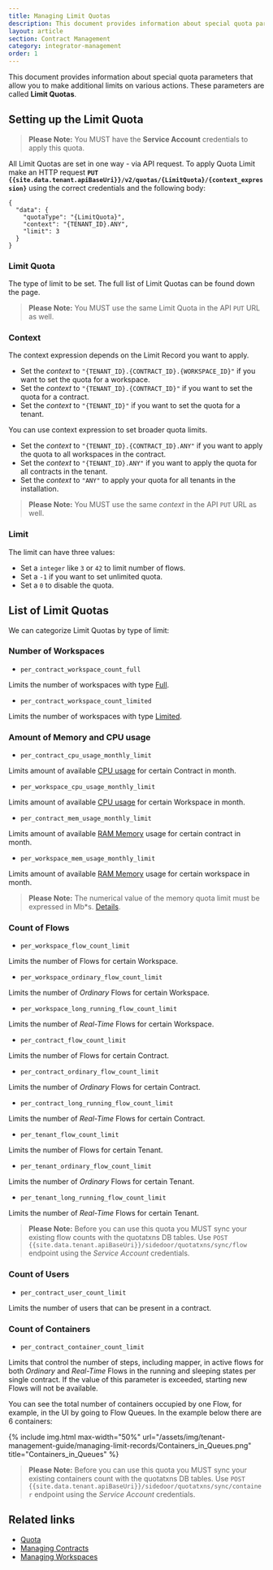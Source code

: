 ```yaml
---
title: Managing Limit Quotas
description: This document provides information about special quota parameters that allow you to make additional limits on various actions - Limit Quotas
layout: article
section: Contract Management
category: integrator-management
order: 1
---
```


This document provides information about special quota parameters that allow you to make additional limits on various actions. These parameters are called **Limit Quotas**.


## Setting up the Limit Quota
> **Please Note:** You MUST have the **Service Account** credentials to apply this quota.

All Limit Quotas are set in one way - via API request. To apply Quota Limit make an HTTP request **`PUT {{site.data.tenant.apiBaseUri}}/v2/quotas/{LimitQuota}/{context_expression}`** using the correct credentials and the following body:

```
{
  "data": {
    "quotaType": "{LimitQuota}",
    "context": "{TENANT_ID}.ANY",
    "limit": 3
  }
}
```
### Limit Quota

The type of limit to be set. The full list of Limit Quotas can be found down the page.

> **Please Note:** You MUST use the same Limit Quota in the API `PUT` URL as well.

### Context

The context expression depends on the Limit Record you want to apply.
- Set the *context* to `"{TENANT_ID}.{CONTRACT_ID}.{WORKSPACE_ID}"` if you want to set the quota for a workspace.
- Set the *context* to `"{TENANT_ID}.{CONTRACT_ID}"` if you want to set the quota for a contract.
- Set the *context* to `"{TENANT_ID}"` if you want to set the quota for a tenant.

You can use context expression to set broader quota limits.
- Set the *context* to `"{TENANT_ID}.{CONTRACT_ID}.ANY"` if you want to apply the quota to all workspaces in the contract.
- Set the *context* to `"{TENANT_ID}.ANY"` if you want to apply the quota for all contracts in the tenant.
- Set the *context* to `"ANY"` to apply your quota for all tenants in the installation.

> **Please Note:** You MUST use the same *context* in the API `PUT` URL as well.

### Limit
The limit can have three values:
- Set a `integer` like `3` or `42` to limit number of flows.
- Set a `-1` if you want to set unlimited quota.
- Set a `0` to disable the quota.

## List of Limit Quotas

We can categorize Limit Quotas by type of limit:

### Number of Workspaces

- `per_contract_workspace_count_full`

Limits the number of workspaces with type [Full](/getting-started/contracts-and-workspaces.html#workspaces).

- `per_contract_workspace_count_limited`

Limits the number of workspaces with type [Limited](/getting-started/contracts-and-workspaces.html#workspaces).

### Amount of Memory and CPU usage

- `per_contract_cpu_usage_monthly_limit`

Limits amount of available [CPU usage](/getting-started/quota-overview.html#quota) for certain Contract in month.

- `per_workspace_cpu_usage_monthly_limit`

Limits amount of available [CPU usage](/getting-started/quota-overview.html#quota) for certain Workspace in month.

- `per_contract_mem_usage_monthly_limit`

Limits amount of available [RAM Memory](/getting-started/quota-overview.html#quota) usage for certain contract in month.

- `per_workspace_mem_usage_monthly_limit`

Limits amount of available [RAM Memory](/getting-started/quota-overview.html#quota) usage for certain workspace in month.

> **Please Note:** The numerical value of the memory quota limit must be expressed in Mb*s. [Details](/getting-started/quota-overview.html#quota-limit-calculation).

### Count of Flows

- `per_workspace_flow_count_limit`

Limits the number of Flows for certain Workspace.

- `per_workspace_ordinary_flow_count_limit`

Limits the number of *Ordinary* Flows for certain Workspace.

- `per_workspace_long_running_flow_count_limit`

Limits the number of *Real-Time* Flows for certain Workspace.

- `per_contract_flow_count_limit`

Limits the number of Flows for certain Contract.

- `per_contract_ordinary_flow_count_limit`

Limits the number of *Ordinary* Flows for certain Contract.

- `per_contract_long_running_flow_count_limit`

Limits the number of *Real-Time* Flows for certain Contract.

- `per_tenant_flow_count_limit`

Limits the number of Flows for certain Tenant.

- `per_tenant_ordinary_flow_count_limit`

Limits the number of *Ordinary* Flows for certain Tenant.

- `per_tenant_long_running_flow_count_limit`

Limits the number of *Real-Time* Flows for certain Tenant.

> **Please Note:** Before you can use this quota you MUST sync your existing flow counts with the quotatxns DB tables. Use `POST {{site.data.tenant.apiBaseUri}}/sidedoor/quotatxns/sync/flow` endpoint using the *Service Account* credentials.

### Count of Users

- `per_contract_user_count_limit`

Limits the number of users that can be present in a contract.

### Count of Containers

- `per_contract_container_count_limit`

Limits that control the number of steps, including mapper, in active flows for both *Ordinary* and *Real-Time* Flows in the running and sleeping states per single contract. If the value of this parameter is exceeded, starting new Flows will not be available.

You can see the total number of containers occupied by one Flow, for example, in the UI by going to Flow Queues. In the example below there are 6 containers:

{% include img.html max-width="50%" url="/assets/img/tenant-management-guide/managing-limit-records/Containers_in_Queues.png" title="Containers_in_Queues" %}

> **Please Note:** Before you can use this quota you MUST sync your existing containers count with the quotatxns DB tables. Use `POST {{site.data.tenant.apiBaseUri}}/sidedoor/quotatxns/sync/container` endpoint using the *Service Account* credentials.


## Related links

- [Quota](/getting-started/quota-overview)
- [Managing Contracts](/guides/managing-contracts)
- [Managing Workspaces](/guides/managing-workspaces)

